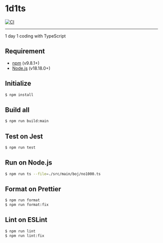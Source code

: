 # 1d1ts

[![CI](https://github.com/namonak/1d1ts/actions/workflows/ci.yml/badge.svg)](https://github.com/namonak/1d1ts/actions/workflows/ci.yml)

----

1 day 1 coding with TypeScript

## Requirement

* [npm](https://www.npmjs.com) (v9.8.1+)
* [Node.js](https://nodejs.org) (v18.18.0+)

## Initialize

```bash
$ npm install
```

## Build all

```bash
$ npm run build:main
```

## Test on Jest

```bash
$ npm run test
```

## Run on Node.js

```bash
$ npm run ts --file=./src/main/boj/no1000.ts
```

## Format on Prettier

```bash
$ npm run format
$ npm run format:fix
```

## Lint on ESLint

```bash
$ npm run lint
$ npm run lint:fix
```
